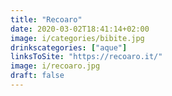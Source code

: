 ```yaml
---
title: "Recoaro"
date: 2020-03-02T18:41:14+02:00
image: i/categories/bibite.jpg
drinkscategories: ["aque"] 
linksToSite: "https://recoaro.it/"
image: i/recoaro.jpg
draft: false
---
```


